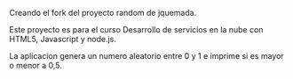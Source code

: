 Creando el fork del proyecto random de jquemada.

Este proyecto es para el curso Desarrollo de servicios en la nube con HTML5, Javascript y node.js.

La aplicacion genera un numero aleatorio entre 0 y 1 e imprime si es mayor o menor a 0,5.